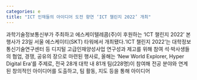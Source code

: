 ```yaml
---
categories: e
title: "ICT 인재들의 아이디어 도전 향연 ‘ICT 챌린지 2022’ 개최"
---
```

과학기술정보통신부가 주최하고 에스케이텔레콤(주)이 후원하는 ‘ICT 챌린지 2022’ 본 행사가 23일 서울 에스케이티(SKT) 타워에서 개최됐다.‘ICT 챌린지 2022’는 대학정보통신기술연구센터 등 디지털 고급인재양성사업 연구성과 제고를 위해 참여 석·박사생들의 협업, 경쟁, 공유의 장으로 마련된 행사로, 올해는 ‘New World Explorer, Hyper Digital Era’를 주제로, 전국 28개 대학 내 81개 팀(228명)이 참여해 전공 분야와 연계된 창의적인 아이디어를 도출하고, 팀 활동, 지도 등을 통해 아이디어